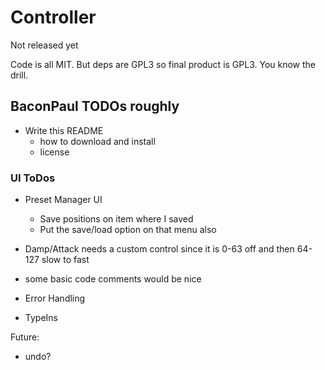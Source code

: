 # Controller 

Not released yet

Code is all MIT. But deps are GPL3 so final product is GPL3. You know the drill.

## BaconPaul TODOs roughly

- Write this README
  - how to download and install
  - license

### UI ToDos

- Preset Manager UI
  - Save positions on item where I saved
  - Put the save/load option on that menu also  

- Damp/Attack needs a custom control since it is 0-63 off and then 64-127 slow to fast
- some basic code comments would be nice
- Error Handling
- TypeIns

Future:
- undo?
